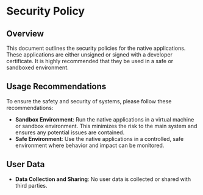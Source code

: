 # Security Policy

## Overview
This document outlines the security policies for the native applications. These applications are either unsigned or signed with a developer certificate. It is highly recommended that they be used in a safe or sandboxed environment.

## Usage Recommendations
To ensure the safety and security of systems, please follow these recommendations:
- **Sandbox Environment**: Run the native applications in a virtual machine or sandbox environment. This minimizes the risk to the main system and ensures any potential issues are contained.
- **Safe Environment**: Use the native applications in a controlled, safe environment where behavior and impact can be monitored.

## User Data
- **Data Collection and Sharing**: No user data is collected or shared with third parties.
